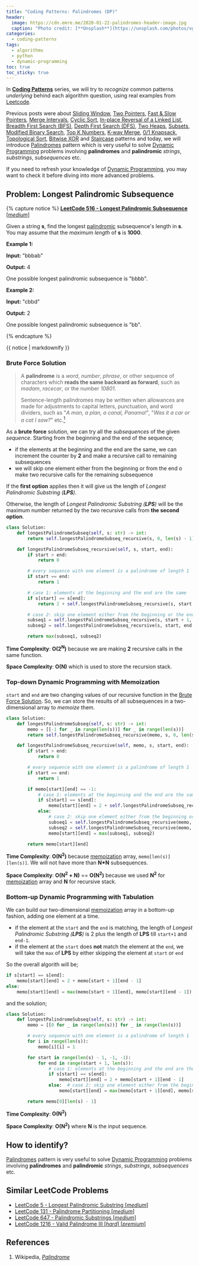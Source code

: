 ```yaml
---
title: "Coding Patterns: Palindromes (DP)"
header:
  image: https://cdn.emre.me/2020-01-22-palindromes-header-image.jpg
  caption: "Photo credit: [**Unsplash**](https://unsplash.com/photos/vgrIBxpKhwk)"
categories:
  - coding-patterns
tags:
  - algorithms
  - python
  - dynamic-programming
toc: true
toc_sticky: true
---
```


In **[Coding Patterns](https://emre.me/categories/#coding-patterns)** series, we will try to *recognize* common patterns *underlying* behind each algorithm question, using real examples from [Leetcode](https://leetcode.com/).

Previous posts were about [Sliding Window](https://emre.me/coding-patterns/sliding-window/), [Two Pointers](https://emre.me/coding-patterns/two-pointers/), [Fast & Slow Pointers](https://emre.me/coding-patterns/fast-slow-pointers/), [Merge Intervals](https://emre.me/coding-patterns/merge-intervals/), [Cyclic Sort](https://emre.me/coding-patterns/cyclic-sort/), [In-place Reversal of a Linked List](https://emre.me/coding-patterns/in-place-reversal-of-a-linked-list/), [Breadth First Search (BFS)](https://emre.me/coding-patterns/breadth-first-search/), [Depth First Search (DFS)](https://emre.me/coding-patterns/depth-first-search/), [Two Heaps](https://emre.me/coding-patterns/two-heaps/), [Subsets](https://emre.me/coding-patterns/subsets/), [Modified Binary Search](https://emre.me/coding-patterns/modified-binary-search/), [Top K Numbers](https://emre.me/coding-patterns/top-k-numbers), [K-way Merge](https://emre.me/coding-patterns/k-way-merge), [0/1 Knapsack](https://emre.me/coding-patterns/knapsack), [Topological Sort](https://emre.me/coding-patterns/topological-sort), [Bitwise XOR](https://emre.me/coding-patterns/bitwise-xor) and [Staircase](https://emre.me/coding-patterns/staircase) patterns and today, we will introduce [Palindromes](https://emre.me/coding-patterns/palindromes) pattern which is very useful to solve [Dynamic Programming](https://emre.me/algorithms/dynamic-programming/) problems involving **palindromes** and **palindromic** *strings*, *substrings*, *subsequences* etc.

If you need to refresh your knowledge of [Dynamic Programming](https://emre.me/algorithms/dynamic-programming/), you may want to check it before diving into more advanced problems.

## Problem: Longest Palindromic Subsequence ##
{% capture notice %}
[**LeetCode 516 - Longest Palindromic Subsequence** [*medium*]](https://leetcode.com/problems/longest-palindromic-subsequence/)

Given a string **s**, find the longest [palindromic](https://en.wikipedia.org/wiki/Palindrome) subsequence's length in **s**. You may assume that the *maximum length* of **s** is **1000**.

**Example 1:**

**Input:** "bbbab"

**Output:** 4

One possible longest palindromic subsequence is "bbbb".

**Example 2:**

**Input:** "cbbd"

**Output:** 2

One possible longest palindromic subsequence is "bb".

{% endcapture %}

<div class="notice--info">
  {{ notice | markdownify }}
</div>

### Brute Force Solution ###

> A **palindrome** is a *word*, *number*, *phrase*, or other sequence of characters which **reads the same backward as forward**, such as *madam*, *racecar*, or the number *10801*. 
> 
> Sentence-length palindromes may be written when allowances are made for adjustments to capital letters, punctuation, and word dividers, such as "*A man, a plan, a canal, Panama!*", "*Was it a car or a cat I saw?*" etc.[<sup>1</sup>](#references)

As a **brute force** solution, we can try all the *subsequences* of the given *sequence*. Starting from the beginning and the end of the sequence;
* if the elements at the beginning and the end are the same, we can increment the counter by **2** and make a recursive call to remaining subsequences
* we will skip one element either from the beginning or from the end o make two recursive calls for the remaining subsequence

If the **first option** applies then it will give us the length of *Longest Palindromic Substring (**LPS**)*. 

Otherwise, the length of *Longest Palindromic Substring (**LPS**)* will be the maximum number returned by the *two* recursive calls from **the second option**.

```python
class Solution:
    def longestPalindromeSubseq(self, s: str) -> int:
        return self.longestPalindromeSubseq_recursive(s, 0, len(s) - 1)

    def longestPalindromeSubseq_recursive(self, s, start, end):
        if start > end:
            return 0

        # every sequence with one element is a palindrome of length 1
        if start == end:
            return 1

        # case 1: elements at the beginning and the end are the same
        if s[start] == s[end]:
            return 2 + self.longestPalindromeSubseq_recursive(s, start + 1, end - 1)

        # case 2: skip one element either from the beginning or the end
        subseq1 = self.longestPalindromeSubseq_recursive(s, start + 1, end)
        subseq2 = self.longestPalindromeSubseq_recursive(s, start, end - 1)

        return max(subseq1, subseq2)
```

**Time Complexity**: **O(2<sup>N</sup>)** because we are making **2** recursive calls in the same function.

**Space Complexity**: **O(N)** which is used to store the recursion stack.

### Top-down Dynamic Programming with Memoization ###

`start` and `end` are two changing values of our recursive function in the [Brute Force Solution](#brute-force-solution). So, we can store the results of all subsequences in a two-dimensional array to *memoize* them.

```python
class Solution:
    def longestPalindromeSubseq(self, s: str) -> int:
        memo = [[-1 for _ in range(len(s))] for _ in range(len(s))]
        return self.longestPalindromeSubseq_recursive(memo, s, 0, len(s) - 1)

    def longestPalindromeSubseq_recursive(self, memo, s, start, end):
        if start > end:
            return 0

        # every sequence with one element is a palindrome of length 1
        if start == end:
            return 1

        if memo[start][end] == -1:
            # case 1: elements at the beginning and the end are the same
            if s[start] == s[end]:
                memo[start][end] = 2 + self.longestPalindromeSubseq_recursive(memo, s, start + 1, end - 1)
            else:
                # case 2: skip one element either from the beginning or the end
                subseq1 = self.longestPalindromeSubseq_recursive(memo, s, start + 1, end)
                subseq2 = self.longestPalindromeSubseq_recursive(memo, s, start, end - 1)
                memo[start][end] = max(subseq1, subseq2)

        return memo[start][end]
```

**Time Complexity**: **O(N<sup>2</sup>)** because [memoization](https://emre.me/algorithms/dynamic-programming/#memoization) array, `memo[len(s)][len(s)]`. We will not have more than **N*N** subsequences.

**Space Complexity**: **O(N<sup>2</sup> + N)** == **O(N<sup>2</sup>)** because we used **N<sup>2</sup>** for [memoization](https://emre.me/algorithms/dynamic-programming/#memoization) array and **N** for recursive stack.

### Bottom-up Dynamic Programming with Tabulation ###

We can build our two-dimensional [memoization](https://emre.me/algorithms/dynamic-programming/#memoization) array in a bottom-up fashion, adding one element at a time.

* if the element at the `start` and the `end` is matching, the length of *Longest Palindromic Substring (**LPS**)* is 2 plus the length of **LPS** till `start+1` and `end-1`.
* if the element at the `start` does **not** match the element at the `end`, we will take the `max` of **LPS** by either skipping the element at `start` or `end`

So the overall algorith will be;

```python
if s[start] == s[end]:
    memo[start][end] = 2 + memo[start + 1][end - 1]
else:
    memo[start][end] = max(memo[start + 1][end], memo[start][end - 1])
```

and the solution;

```python
class Solution:
    def longestPalindromeSubseq(self, s: str) -> int:
        memo = [[0 for _ in range(len(s))] for _ in range(len(s))]

        # every sequence with one element is a palindrome of length 1
        for i in range(len(s)):
            memo[i][i] = 1

        for start in range(len(s) - 1, -1, -1):
            for end in range(start + 1, len(s)):
                # case 1: elements at the beginning and the end are the same
                if s[start] == s[end]:
                    memo[start][end] = 2 + memo[start + 1][end - 1]
                else:  # case 2: skip one element either from the beginning or the end
                    memo[start][end] = max(memo[start + 1][end], memo[start][end - 1])

        return memo[0][len(s) - 1]
```

**Time Complexity**: **O(N<sup>2</sup>)**

**Space Complexity**: **O(N<sup>2</sup>)** where **N** is the input sequence.

## How to identify? ##

[Palindromes](https://emre.me/coding-patterns/palindromes) pattern is very useful to solve [Dynamic Programming](https://emre.me/algorithms/dynamic-programming/) problems involving **palindromes** and **palindromic** *strings*, *substrings*, *subsequences* etc.

## Similar LeetCode Problems ##
* [LeetCode 5 - Longest Palindromic Substring [*medium*]](https://leetcode.com/problems/longest-palindromic-substring/)
* [LeetCode 131 - Palindrome Partitioning [*medium*]](https://leetcode.com/problems/palindrome-partitioning/)
* [LeetCode 647 - Palindromic Substrings [*medium*]](https://leetcode.com/problems/palindromic-substrings/)
* [LeetCode 1216 - Valid Palindrome III [*hard*] [*premium*]](https://leetcode.com/problems/valid-palindrome-iii/)

## References ##
1. Wikipedia, *[Palindrome](https://en.wikipedia.org/wiki/Palindrome)* 